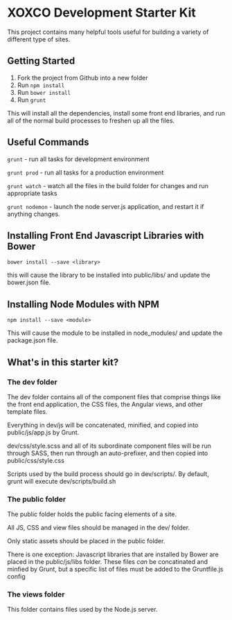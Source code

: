# XOXCO Development Starter Kit

This project contains many helpful tools useful for building a variety
of different type of sites.

## Getting Started

1. Fork the project from Github into a new folder
2. Run `npm install`
3. Run `bower install`
4. Run `grunt`

This will install all the dependencies,
install some front end libraries,
and run all of the normal build processes
to freshen up all the files.

## Useful Commands

`grunt` - run all tasks for development environment

`grunt prod` - run all tasks for a production environment

`grunt watch` - watch all the files in the build folder for changes and run appropriate tasks

`grunt nodemon` - launch the node server.js application, and restart it if anything changes.

## Installing Front End Javascript Libraries with Bower

`bower install --save <library>`

this will cause the library to be installed into public/libs/
and update the bower.json file.

## Installing Node Modules with NPM

`npm install --save <module>`

This will cause the module to be installed in node_modules/
and update the package.json file.

## What's in this starter kit?

### The dev folder

The dev folder contains all of the
component files that comprise things like
the front end application, the CSS files,
the Angular views, and other template files.

Everything in dev/js will be concatenated, minified, and
copied into public/js/app.js by Grunt.

dev/css/style.scss and all of its subordinate component files
will be run through SASS, then run through an auto-prefixer,
and then copied into public/css/style.css

Scripts used by the build process should go in dev/scripts/.
By default, grunt will execute dev/scripts/build.sh

### The public folder

The public folder holds the public facing elements of a site.

All JS, CSS and view files should be managed in the dev/ folder.

Only static assets should be placed in the public folder.

There is one exception:
Javascript libraries that are installed by Bower are placed in the public/js/libs folder.
These files *can* be concatinated and minfied by Grunt, but a specific list of files must
be added to the Gruntfile.js config

### The views folder

This folder contains files used by the Node.js server.
